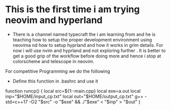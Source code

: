 # This is the  first time i am trying neovim and hyperland 
- There is a channel named typecraft the i am learning from and he is teaching how to setup the proper development environment using neovima nd how to setup hyprland and how it works in grim details. For now i will use nvim and hyprland and not exploring further .
It is better to get a good grip of the workflow before doing more and hence i stop at colorscheme and telescope in neovim.




For competitive Programming we do the following
- Define this function in .bashrc and use it

function runcp() {
  local src=${1:-main.cpp}
  local exe=a.out
  local inp="$HOME/input_cp.txt"
  local out="$HOME/output_cp.txt"
  g++ -std=c++17 -O2 "$src" -o "$exe" && ./"$exe" < "$inp" > "$out"
}

